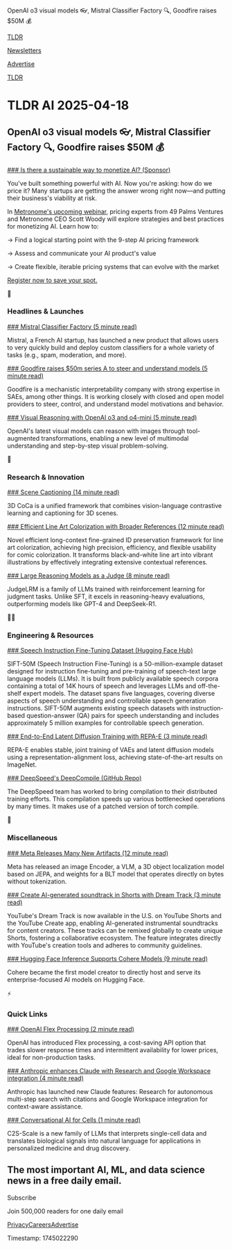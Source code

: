 OpenAI o3 visual models 👓, Mistral Classifier Factory 🔍, Goodfire raises $50M 💰

[TLDR](/)

[Newsletters](/newsletters)

[Advertise](https://advertise.tldr.tech/)

[TLDR](/)

# TLDR AI 2025-04-18

## OpenAI o3 visual models 👓, Mistral Classifier Factory 🔍, Goodfire raises $50M 💰

### 

[### Is there a sustainable way to monetize AI? (Sponsor)](https://metronome.com/webinars/future-of-pricing-series-2025?utm_campaign=8108918-Q1%2025%20webinar%20series&amp;utm_source=newsletter&amp;utm_medium=tldr&amp;utm_term=tldr_ai)

You've built something powerful with AI. Now you're asking: how do we price it? Many startups are getting the answer wrong right now—and putting their business's viability at risk.

In [Metronome's upcoming webinar](https://metronome.com/webinars/future-of-pricing-series-2025?utm_campaign=8108918-Q1%2025%20webinar%20series&utm_source=newsletter&utm_medium=tldr&utm_term=tldr_ai), pricing experts from 49 Palms Ventures and Metronome CEO Scott Woody will explore strategies and best practices for monetizing AI. Learn how to:

→ Find a logical starting point with the 9-step AI pricing framework

→ Assess and communicate your AI product's value

→ Create flexible, iterable pricing systems that can evolve with the market

[Register now to save your spot.](https://metronome.com/webinars/future-of-pricing-series-2025?utm_campaign=8108918-Q1%2025%20webinar%20series&utm_source=newsletter&utm_medium=tldr&utm_term=tldr_ai)

🚀

### Headlines & Launches

[### Mistral Classifier Factory (5 minute read)](https://docs.mistral.ai/capabilities/finetuning/classifier_factory/?utm_source=tldrai)

Mistral, a French AI startup, has launched a new product that allows users to very quickly build and deploy custom classifiers for a whole variety of tasks (e.g., spam, moderation, and more).

[### Goodfire raises $50m series A to steer and understand models (5 minute read)](https://www.goodfire.ai/blog/announcing-our-50m-series-a?utm_source=tldrai)

Goodfire is a mechanistic interpretability company with strong expertise in SAEs, among other things. It is working closely with closed and open model providers to steer, control, and understand model motivations and behavior.

[### Visual Reasoning with OpenAI o3 and o4-mini (5 minute read)](https://openai.com/index/thinking-with-images/?utm_source=tldrai)

OpenAI's latest visual models can reason with images through tool-augmented transformations, enabling a new level of multimodal understanding and step-by-step visual problem-solving.

🧠

### Research & Innovation

[### Scene Captioning (14 minute read)](https://arxiv.org/abs/2504.09518?utm_source=tldrai)

3D CoCa is a unified framework that combines vision-language contrastive learning and captioning for 3D scenes.

[### Efficient Line Art Colorization with Broader References (12 minute read)](https://zhuang2002.github.io/Cobra/?utm_source=tldrai)

Novel efficient long-context fine-grained ID preservation framework for line art colorization, achieving high precision, efficiency, and flexible usability for comic colorization. It transforms black-and-white line art into vibrant illustrations by effectively integrating extensive contextual references.

[### Large Reasoning Models as a Judge (8 minute read)](https://arxiv.org/abs/2504.00050?utm_source=tldrai)

JudgeLRM is a family of LLMs trained with reinforcement learning for judgment tasks. Unlike SFT, it excels in reasoning-heavy evaluations, outperforming models like GPT-4 and DeepSeek-R1.

👨‍💻

### Engineering & Resources

[### Speech Instruction Fine-Tuning Dataset (Hugging Face Hub)](https://huggingface.co/datasets/amazon-agi/SIFT-50M?utm_source=tldrai)

SIFT-50M (Speech Instruction Fine-Tuning) is a 50-million-example dataset designed for instruction fine-tuning and pre-training of speech-text large language models (LLMs). It is built from publicly available speech corpora containing a total of 14K hours of speech and leverages LLMs and off-the-shelf expert models. The dataset spans five languages, covering diverse aspects of speech understanding and controllable speech generation instructions. SIFT-50M augments existing speech datasets with instruction-based question-answer (QA) pairs for speech understanding and includes approximately 5 million examples for controllable speech generation.

[### End-to-End Latent Diffusion Training with REPA-E (3 minute read)](https://end2end-diffusion.github.io/?utm_source=tldrai)

REPA-E enables stable, joint training of VAEs and latent diffusion models using a representation-alignment loss, achieving state-of-the-art results on ImageNet.

[### DeepSpeed's DeepCompile (GitHub Repo)](https://github.com/deepspeedai/DeepSpeed/blob/master/blogs/deepcompile/README.md?utm_source=tldrai)

The DeepSpeed team has worked to bring compilation to their distributed training efforts. This compilation speeds up various bottlenecked operations by many times. It makes use of a patched version of torch compile.

🎁

### Miscellaneous

[### Meta Releases Many New Artifacts (12 minute read)](https://ai.meta.com/blog/meta-fair-updates-perception-localization-reasoning/?utm_source=tldrai)

Meta has released an image Encoder, a VLM, a 3D object localization model based on JEPA, and weights for a BLT model that operates directly on bytes without tokenization.

[### Create AI-generated soundtrack in Shorts with Dream Track (3 minute read)](https://support.google.com/youtube/answer/14151606?hl=en&amp;utm_source=tldrai)

YouTube's Dream Track is now available in the U.S. on YouTube Shorts and the YouTube Create app, enabling AI-generated instrumental soundtracks for content creators. These tracks can be remixed globally to create unique Shorts, fostering a collaborative ecosystem. The feature integrates directly with YouTube's creation tools and adheres to community guidelines.

[### Hugging Face Inference Supports Cohere Models (9 minute read)](https://huggingface.co/blog/inference-providers-cohere?utm_source=tldrai)

Cohere became the first model creator to directly host and serve its enterprise-focused AI models on Hugging Face.

⚡️

### Quick Links

[### OpenAI Flex Processing (2 minute read)](https://platform.openai.com/docs/guides/flex-processing?utm_source=tldrai)

OpenAI has introduced Flex processing, a cost-saving API option that trades slower response times and intermittent availability for lower prices, ideal for non-production tasks.

[### Anthropic enhances Claude with Research and Google Workspace integration (4 minute read)](https://www.anthropic.com/news/research?utm_source=tldrai)

Anthropic has launched new Claude features: Research for autonomous multi-step search with citations and Google Workspace integration for context-aware assistance.

[### Conversational AI for Cells (1 minute read)](https://blog.google/technology/research/cell2sentence-scale/?utm_source=tldrai)

C2S-Scale is a new family of LLMs that interprets single-cell data and translates biological signals into natural language for applications in personalized medicine and drug discovery.

## The most important AI, ML, and data science news in a free daily email.

Subscribe

Join 500,000 readers for one daily email

[Privacy](/privacy)[Careers](https://jobs.ashbyhq.com/tldr.tech)[Advertise](/ai/advertise)

Timestamp: 1745022290